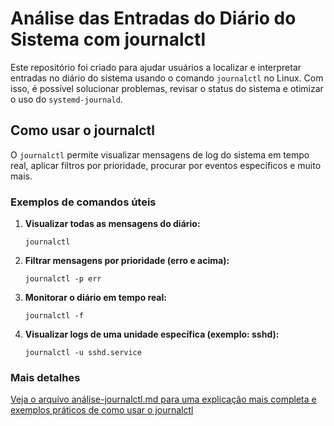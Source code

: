 # Análise das Entradas do Diário do Sistema com journalctl

Este repositório foi criado para ajudar usuários a localizar e interpretar entradas no diário do sistema usando o comando `journalctl` no Linux. Com isso, é possível solucionar problemas, revisar o status do sistema e otimizar o uso do `systemd-journald`.

## Como usar o journalctl

O `journalctl` permite visualizar mensagens de log do sistema em tempo real, aplicar filtros por prioridade, procurar por eventos específicos e muito mais.

### Exemplos de comandos úteis

1.  **Visualizar todas as mensagens do diário:**
    
    `journalctl` 
    
2.  **Filtrar mensagens por prioridade (erro e acima):**
    
    
    `journalctl -p err` 
    
3.  **Monitorar o diário em tempo real:**
    
    
    `journalctl -f` 
    
4.  **Visualizar logs de uma unidade específica (exemplo: sshd):**
    
    
    `journalctl -u sshd.service` 
    

### Mais detalhes

[Veja o arquivo análise-journalctl.md para uma explicação mais completa e exemplos práticos de como usar o journalctl](análise-journalctl.md)

